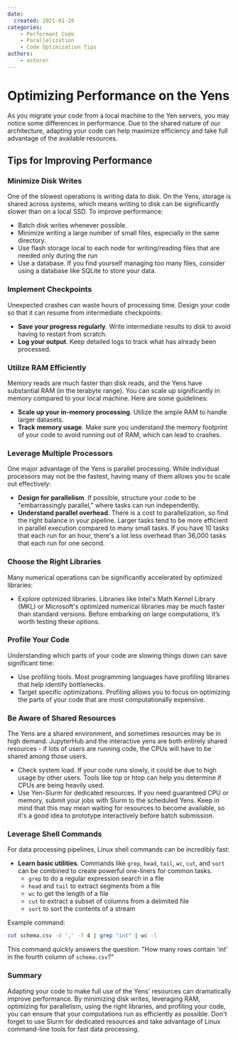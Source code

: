 ```yaml
---
date:
  created: 2021-01-20 
categories:
    - Performant Code
    - Parallelization 
    - Code Optimization Tips 
authors:
    - astorer
---
```


# Optimizing Performance on the Yens

As you migrate your code from a local machine to the Yen servers, you may notice some differences in performance. Due to the shared nature of our architecture, adapting your code can help maximize efficiency and take full advantage of the available resources.

<!-- more -->

## Tips for Improving Performance
### Minimize Disk Writes
One of the slowest operations is writing data to disk. On the Yens, storage is shared across systems, which means writing to disk can be significantly slower than on a local SSD. To improve performance:

- Batch disk writes whenever possible. 
- Minimize writing a large number of small files, especially in the same directory.
- Use flash storage local to each node for writing/reading files that are needed only during the run
- Use a database. If you find yourself managing too many files, consider using a database like SQLite to store your data.

### Implement Checkpoints
Unexpected crashes can waste hours of processing time. Design your code so that it can resume from intermediate checkpoints:

- **Save your progress regularly**. Write intermediate results to disk to avoid having to restart from scratch.
- **Log your output**. Keep detailed logs to track what has already been processed.

### Utilize RAM Efficiently
Memory reads are much faster than disk reads, and the Yens have substantial RAM (in the terabyte range). You can scale up significantly in memory compared to your local machine. Here are some guidelines:

- **Scale up your in-memory processing**. Utilize the ample RAM to handle larger datasets. 
- **Track memory usage**. Make sure you understand the memory footprint of your code to avoid running out of RAM, which can lead to crashes.


### Leverage Multiple Processors
One major advantage of the Yens is parallel processing. While individual processors may not be the fastest, having many of them allows you to scale out effectively:

- **Design for parallelism**. If possible, structure your code to be "embarrassingly parallel," where tasks can run independently.
- **Understand parallel overhead**. There is a cost to parallelization, so find the right balance in your pipeline. Larger tasks tend to be more efficient in parallel execution compared to many small tasks. If you have 10 tasks that each run for an hour, there's a lot less overhead than 36,000 tasks that each run for one second.


### Choose the Right Libraries 
Many numerical operations can be significantly accelerated by optimized libraries:

- Explore optimized libraries. Libraries like Intel's Math Kernel Library (MKL) or Microsoft's optimized numerical libraries may be much faster than standard versions. Before embarking on large computations, it’s worth testing these options.
 
### Profile Your Code

Understanding which parts of your code are slowing things down can save significant time:

- Use profiling tools. Most programming languages have profiling libraries that help identify bottlenecks.
- Target specific optimizations. Profiling allows you to focus on optimizing the parts of your code that are most computationally expensive.

### Be Aware of Shared Resources
The Yens are a shared environment, and sometimes resources may be in high demand. JupyterHub and the interactive yens are both entirely shared resources - if lots of users are running code, the CPUs will have to be shared among those users.

- Check system load. If your code runs slowly, it could be due to high usage by other users. Tools like top or htop can help you determine if CPUs are being heavily used.
- Use Yen-Slurm for dedicated resources. If you need guaranteed CPU or memory, submit your jobs with Slurm to the scheduled Yens. Keep in mind that this may mean waiting for resources to become available, so it's a good idea to prototype interactively before batch submission.


### Leverage Shell Commands 

For data processing pipelines, Linux shell commands can be incredibly fast:

- **Learn basic utilities**. Commands like `grep`, `head`, `tail`, `wc`, `cut`, and `sort` can be combined to create powerful one-liners for common tasks.
  - `grep` to do a regular expression search in a file
  - `head` and `tail` to extract segments from a file
  - `wc` to get the length of a file
  - `cut` to extract a subset of columns from a delimited file
  - `sort` to sort the contents of a stream

Example command:
```bash
cut schema.csv -d ',' -f 4 | grep "int" | wc -l
```

This command quickly answers the question: "How many rows contain 'int' in the fourth column of `schema.csv`?"

### Summary
Adapting your code to make full use of the Yens' resources can dramatically improve performance. By minimizing disk writes, leveraging RAM, optimizing for parallelism, using the right libraries, and profiling your code, you can ensure that your computations run as efficiently as possible. Don't forget to use Slurm for dedicated resources and take advantage of Linux command-line tools for fast data processing.
